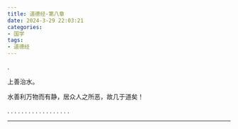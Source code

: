 ```yaml
---
title: 道德经-第八章
date: 2024-3-29 22:03:21
categories: 
- 国学
tags:
- 道德经
---
```


.

上善治水。

水善利万物而有静，居众人之所恶，故几于道矣！

.
.
.
.
.
.
.
.
.
.
.
.
.
.
.
.
.
.

---

